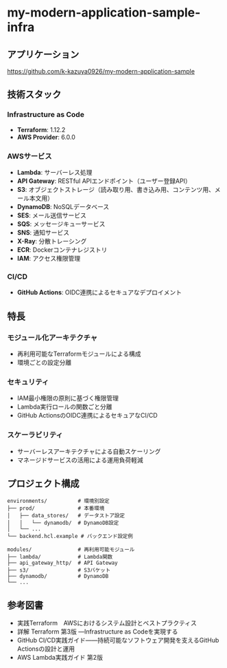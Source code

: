 # my-modern-application-sample-infra

## アプリケーション
https://github.com/k-kazuya0926/my-modern-application-sample

## 技術スタック

### Infrastructure as Code
- **Terraform**: 1.12.2
- **AWS Provider**: 6.0.0

### AWSサービス
- **Lambda**: サーバーレス処理
- **API Gateway**: RESTful APIエンドポイント（ユーザー登録API）
- **S3**: オブジェクトストレージ（読み取り用、書き込み用、コンテンツ用、メール本文用）
- **DynamoDB**: NoSQLデータベース
- **SES**: メール送信サービス
- **SQS**: メッセージキューサービス
- **SNS**: 通知サービス
- **X-Ray**: 分散トレーシング
- **ECR**: Dockerコンテナレジストリ
- **IAM**: アクセス権限管理

### CI/CD
- **GitHub Actions**: OIDC連携によるセキュアなデプロイメント

## 特長

### モジュール化アーキテクチャ
- 再利用可能なTerraformモジュールによる構成
- 環境ごとの設定分離

### セキュリティ
- IAM最小権限の原則に基づく権限管理
- Lambda実行ロールの関数ごと分離
- GitHub ActionsのOIDC連携によるセキュアなCI/CD

### スケーラビリティ
- サーバーレスアーキテクチャによる自動スケーリング
- マネージドサービスの活用による運用負荷軽減

## プロジェクト構成

```
environments/          # 環境別設定
├── prod/              # 本番環境
│   ├── data_stores/   # データストア設定
│   │   └── dynamodb/  # DynamoDB設定
│   └── ...
└── backend.hcl.example # バックエンド設定例

modules/               # 再利用可能モジュール
├── lambda/            # Lambda関数
├── api_gateway_http/  # API Gateway
├── s3/                # S3バケット
├── dynamodb/          # DynamoDB
└── ...
```

## 参考図書

- 実践Terraform　AWSにおけるシステム設計とベストプラクティス
- 詳解 Terraform 第3版 ―Infrastructure as Codeを実現する
- GitHub CI/CD実践ガイド――持続可能なソフトウェア開発を支えるGitHub Actionsの設計と運用
- AWS Lambda実践ガイド 第2版
